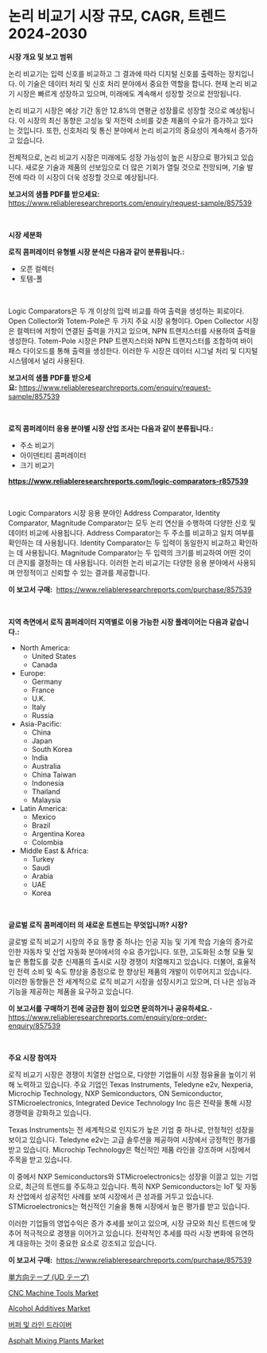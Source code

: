 <p><h1>논리 비교기 시장 규모, CAGR, 트렌드 2024-2030</h1></p><p><strong>시장 개요 및 보고 범위</strong></p>
<p><p>논리 비교기는 입력 신호를 비교하고 그 결과에 따라 디지털 신호를 출력하는 장치입니다. 이 기술은 데이터 처리 및 신호 처리 분야에서 중요한 역할을 합니다. 현재 논리 비교기 시장은 빠르게 성장하고 있으며, 미래에도 계속해서 성장할 것으로 전망됩니다. </p><p>논리 비교기 시장은 예상 기간 동안 12.8%의 연평균 성장률로 성장할 것으로 예상됩니다. 이 시장의 최신 동향은 고성능 및 저전력 소비를 갖춘 제품의 수요가 증가하고 있다는 것입니다. 또한, 신호처리 및 통신 분야에서 논리 비교기의 중요성이 계속해서 증가하고 있습니다. </p><p>전체적으로, 논리 비교기 시장은 미래에도 성장 가능성이 높은 시장으로 평가되고 있습니다. 새로운 기술과 제품의 선보임으로 더 많은 기회가 열릴 것으로 전망되며, 기술 발전에 따라 이 시장이 더욱 성장할 것으로 예상됩니다.</p></p>
<p><strong>보고서의 샘플 PDF를 받으세요:</strong> <a href="https://www.reliableresearchreports.com/enquiry/request-sample/857539">https://www.reliableresearchreports.com/enquiry/request-sample/857539</a></p>
<p>&nbsp;</p>
<p><strong>시장 세분화</strong></p>
<p><strong>로직 콤퍼레이터 유형별 시장 분석은 다음과 같이 분류됩니다.:</strong></p>
<p><ul><li>오픈 컬렉터</li><li>토템-폴</li></ul></p>
<p>&nbsp;</p>
<p><p>Logic Comparators은 두 개 이상의 입력 비교를 하여 출력을 생성하는 회로이다. Open Collector와 Totem-Pole은 두 가지 주요 시장 유형이다. Open Collector 시장은 컬렉터에 저항이 연결된 출력을 가지고 있으며, NPN 트랜지스터를 사용하여 출력을 생성한다. Totem-Pole 시장은 PNP 트랜지스터와 NPN 트랜지스터를 조합하여 바이패스 다이오드를 통해 출력을 생성한다. 이러한 두 시장은 데이터 시그널 처리 및 디지털 시스템에서 널리 사용된다.</p></p>
<p><strong>보고서의 샘플 PDF를 받으세요:</strong>&nbsp;<a href="https://www.reliableresearchreports.com/enquiry/request-sample/857539">https://www.reliableresearchreports.com/enquiry/request-sample/857539</a></p>
<p>&nbsp;</p>
<p><strong> 로직 콤퍼레이터 응용 분야별 시장 산업 조사는 다음과 같이 분류됩니다.:</strong></p>
<p><ul><li>주소 비교기</li><li>아이덴티티 콤퍼레이터</li><li>크기 비교기</li></ul></p>
<p><strong><a href="https://www.reliableresearchreports.com/logic-comparators-r857539">https://www.reliableresearchreports.com/logic-comparators-r857539</a></strong></p>
<p>&nbsp;</p>
<p><p>Logic Comparators 시장 응용 분야인 Address Comparator, Identity Comparator, Magnitude Comparator는 모두 논리 연산을 수행하여 다양한 신호 및 데이터 비교에 사용됩니다. Address Comparator는 두 주소를 비교하고 일치 여부를 확인하는 데 사용됩니다. Identity Comparator는 두 입력이 동일한지 비교하고 확인하는 데 사용됩니다. Magnitude Comparator는 두 입력의 크기를 비교하여 어떤 것이 더 큰지를 결정하는 데 사용됩니다. 이러한 논리 비교기는 다양한 응용 분야에서 사용되며 안정적이고 신뢰할 수 있는 결과를 제공합니다.</p></p>
<p><strong>이 보고서 구매:</strong>&nbsp; <a href="https://www.reliableresearchreports.com/purchase/857539">https://www.reliableresearchreports.com/purchase/857539</a></p>
<p>&nbsp;</p>
<p><strong>지역 측면에서 로직 콤퍼레이터 지역별로 이용 가능한 시장 플레이어는 다음과 같습니다.:</strong></p>
<p><ul>
    <li>
        North America:
        <ul>
            <li>United States</li>
            <li>Canada</li>
        </ul>
    </li>
    <li>
        Europe:
        <ul>
            <li>Germany</li>
            <li>France</li>
            <li>U.K.</li>
            <li>Italy</li>
            <li>Russia</li>
        </ul>
    </li>
    <li>
        Asia-Pacific:
        <ul>
            <li>China</li>
            <li>Japan</li>
            <li>South Korea</li>
            <li>India</li>
            <li>Australia</li>
            <li>China Taiwan</li>
            <li>Indonesia</li>
            <li>Thailand</li>
            <li>Malaysia</li>
        </ul>
    </li>
    <li>
        Latin America:
        <ul>
            <li>Mexico</li>
            <li>Brazil</li>
            <li>Argentina Korea</li>
            <li>Colombia</li>
        </ul>
    </li>
    <li>
        Middle East & Africa:
        <ul>
            <li>Turkey</li>
            <li>Saudi</li>
            <li>Arabia</li>
            <li>UAE</li>
            <li>Korea</li>
        </ul>
    </li>
    </ul></p>
<p>&nbsp;</p>
<p><strong>글로벌 로직 콤퍼레이터 의 새로운 트렌드는 무엇입니까? 시장?</strong></p>
<p><p>글로벌 로직 비교기 시장의 주요 동향 중 하나는 인공 지능 및 기계 학습 기술의 증가로 인한 자동차 및 산업 자동화 분야에서의 수요 증가입니다. 또한, 고도화된 소형 모듈 및 높은 통합도를 갖춘 신제품의 출시로 시장 경쟁이 치열해지고 있습니다. 더불어, 효율적인 전력 소비 및 속도 향상을 중점으로 한 향상된 제품의 개발이 이루어지고 있습니다. 이러한 동향들은 전 세계적으로 로직 비교기 시장을 성장시키고 있으며, 더 나은 성능과 기능을 제공하는 제품을 요구하고 있습니다.</p></p>
<p><strong>이 보고서를 구매하기 전에 궁금한 점이 있으면 문의하거나 공유하세요.</strong>- <a href="https://www.reliableresearchreports.com/enquiry/pre-order-enquiry/857539">https://www.reliableresearchreports.com/enquiry/pre-order-enquiry/857539</a></p>
<p>&nbsp;</p>
<p><strong>주요 시장 참여자</strong></p>
<p><p>로직 비교기 시장은 경쟁이 치열한 산업으로, 다양한 기업들이 시장 점유율을 높이기 위해 노력하고 있습니다. 주요 기업인 Texas Instruments, Teledyne e2v, Nexperia, Microchip Technology, NXP Semiconductors, ON Semiconductor, STMicroelectronics, Integrated Device Technology Inc 등은 전략을 통해 시장 경쟁력을 강화하고 있습니다. </p><p>Texas Instruments는 전 세계적으로 인지도가 높은 기업 중 하나로, 안정적인 성장을 보이고 있습니다. Teledyne e2v는 고급 솔루션을 제공하여 시장에서 긍정적인 평가를 받고 있습니다. Microchip Technology은 혁신적인 제품 라인을 강조하며 시장에서 주목을 받고 있습니다. </p><p>이 중에서 NXP Semiconductors와 STMicroelectronics는 성장을 이끌고 있는 기업으로, 최근의 트렌드를 주도하고 있습니다. 특히 NXP Semiconductors는 IoT 및 자동차 산업에서 성공적인 사례를 보여 시장에서 큰 성과를 거두고 있습니다. STMicroelectronics는 혁신적인 기술을 통해 시장에서 높은 평가를 받고 있습니다. </p><p>이러한 기업들의 영업수익은 증가 추세를 보이고 있으며, 시장 규모와 최신 트렌드에 맞추어 적극적으로 경쟁을 이어가고 있습니다. 전략적인 추세를 따라 시장 변화에 유연하게 대응하는 것이 중요한 요소로 강조되고 있습니다.</p></p>
<p><strong>이 보고서 구매:</strong>&nbsp;&nbsp;<a href="https://www.reliableresearchreports.com/purchase/857539">https://www.reliableresearchreports.com/purchase/857539</a></p>
<p><p><a href="https://github.com/NashBeahan2023/Market-Research-Report-List-1/blob/main/353449623371.md">単方向テープ (UD テープ)</a></p><p><a href="https://github.com/wusalecollins540tpqoz/Market-Research-Report-List-2/blob/main/cnc-machine-tools-market.md">CNC Machine Tools Market</a></p><p><a href="https://issuu.com/reportprime-2/docs/alcohol-additives-market-size-2030.pptx">Alcohol Additives Market</a></p><p><a href="https://github.com/vsap75a286l/Market-Research-Report-List-1/blob/main/201549121493.md">버퍼 및 라인 드라이버</a></p><p><a href="https://github.com/pjcfca/Market-Research-Report-List-2/blob/main/asphalt-mixing-plants-market.md">Asphalt Mixing Plants Market</a></p></p>